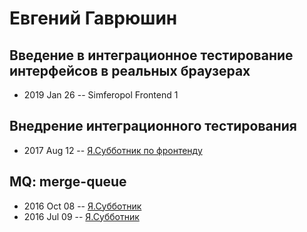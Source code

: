 # Евгений Гаврюшин

## Введение в интеграционное тестирование интерфейсов в реальных браузерах
- 2019 Jan 26 -- Simferopol Frontend 1    
## Внедрение интеграционного тестирования
- 2017 Aug 12 -- [Я.Субботник по фронтенду](https://events.yandex.ru/lib/talks/4850/)    
## MQ: merge-queue
- 2016 Oct 08 -- [Я.Субботник](https://events.yandex.ru/lib/talks/4091/)    
- 2016 Jul 09 -- [Я.Субботник](https://events.yandex.ru/lib/talks/3704/)    
